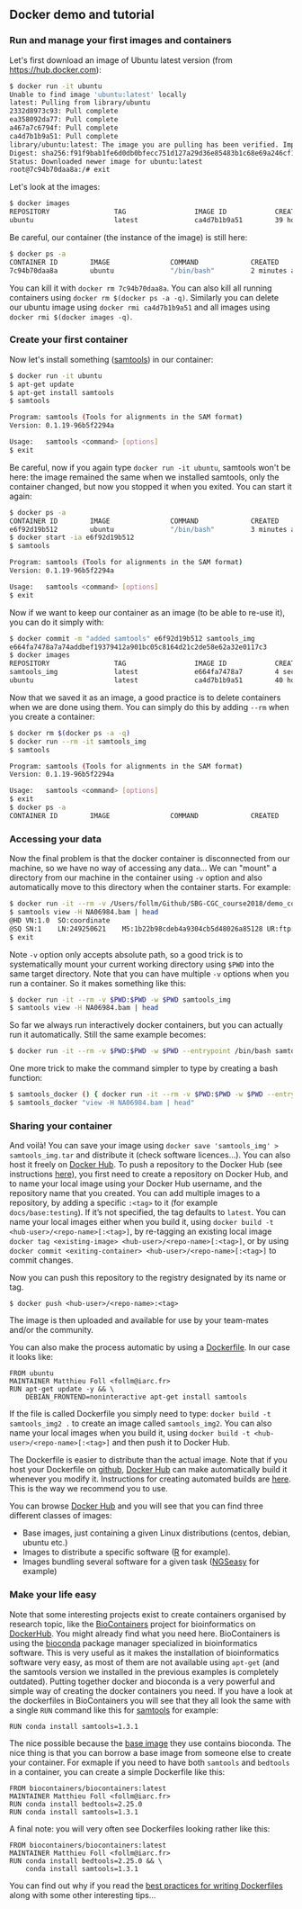 ## Docker demo and tutorial

### Run and manage your first images and containers

Let's first download an image of Ubuntu latest version (from https://hub.docker.com):
```bash
$ docker run -it ubuntu
Unable to find image 'ubuntu:latest' locally
latest: Pulling from library/ubuntu
2332d8973c93: Pull complete
ea358092da77: Pull complete
a467a7c6794f: Pull complete
ca4d7b1b9a51: Pull complete
library/ubuntu:latest: The image you are pulling has been verified. Important: image verification is a tech preview feature and should not be relied on to provide security.
Digest: sha256:f91f9bab1fe6d0db0bfecc751d127a29d36e85483b1c68e69a246cf1df9b4251
Status: Downloaded newer image for ubuntu:latest
root@7c94b70daa8a:/# exit
```

Let's look at the images:
```bash
$ docker images
REPOSITORY                TAG                 IMAGE ID            CREATED             VIRTUAL SIZE
ubuntu                    latest              ca4d7b1b9a51        39 hours ago        187.9 MB
```

Be careful, our container (the instance of the image) is still here:
```bash
$ docker ps -a
CONTAINER ID        IMAGE               COMMAND             CREATED             STATUS                     PORTS               NAMES
7c94b70daa8a        ubuntu              "/bin/bash"         2 minutes ago       Exited (0) 2 minutes ago                       jovial_hypatia
```

You can kill it with `docker rm 7c94b70daa8a`. You can also kill all running containers using `docker rm $(docker ps -a -q)`. Similarly you can delete our ubuntu image using `docker rmi ca4d7b1b9a51` and all images using `docker rmi $(docker images -q)`.

### Create your first container

Now let's install something ([samtools](http://www.htslib.org)) in our container:
```bash
$ docker run -it ubuntu
$ apt-get update
$ apt-get install samtools
$ samtools

Program: samtools (Tools for alignments in the SAM format)
Version: 0.1.19-96b5f2294a

Usage:   samtools <command> [options]
$ exit
```

Be careful, now if you again type `docker run -it ubuntu`, samtools won't be here: the image remained the same when we installed samtools, only the container changed, but now you stopped it when you exited. You can start it again:
```bash
$ docker ps -a
CONTAINER ID        IMAGE               COMMAND             CREATED             STATUS                          PORTS               NAMES
e6f92d19b512        ubuntu              "/bin/bash"         3 minutes ago       Exited (1) About a minute ago                       mad_goodall
$ docker start -ia e6f92d19b512
$ samtools

Program: samtools (Tools for alignments in the SAM format)
Version: 0.1.19-96b5f2294a

Usage:   samtools <command> [options]
$ exit
```

Now if we want to keep our container as an image (to be able to re-use it), you can do it simply with:
```bash
$ docker commit -m "added samtools" e6f92d19b512 samtools_img
e664fa7478a7a74addbef19379412a901bc05c8164d21c2de58e62a32e0117c3
$ docker images
REPOSITORY                TAG                 IMAGE ID            CREATED             VIRTUAL SIZE
samtools_img              latest              e664fa7478a7        4 seconds ago       211.5 MB
ubuntu                    latest              ca4d7b1b9a51        40 hours ago        187.9 MB
```

Now that we saved it as an image, a good practice is to delete containers when we are done using them. You can simply do this by adding `--rm` when you create a container:
```bash
$ docker rm $(docker ps -a -q)
$ docker run --rm -it samtools_img
$ samtools

Program: samtools (Tools for alignments in the SAM format)
Version: 0.1.19-96b5f2294a

Usage:   samtools <command> [options]
$ exit
$ docker ps -a
CONTAINER ID        IMAGE               COMMAND             CREATED             STATUS              PORTS               NAMES
```

### Accessing your data

Now the final problem is that the docker container is disconnected from our machine, so we have no way of accessing any data... We can "mount" a directory from our machine in the container using `-v` option and also automatically move to this directory when the container starts. For example:
```bash
$ docker run -it --rm -v /Users/follm/Github/SBG-CGC_course2018/demo_code:/data -w /data samtools_img
$ samtools view -H NA06984.bam | head
@HD	VN:1.0	SO:coordinate
@SQ	SN:1	LN:249250621	M5:1b22b98cdeb4a9304cb5d48026a85128	UR:ftp://ftp.1000genomes.ebi.ac.uk/vol1/ftp/technical/reference/phase2_reference_assembly_sequence/hs37d5.fa.gz	AS:NCBI37	SP:Human
$ exit
```

Note `-v` option only accepts absolute path, so a good trick is to systematically mount your current working directory using `$PWD` into the same target directory. Note that you can have multiple `-v` options when you run a container. So it makes something like this:
```bash
$ docker run -it --rm -v $PWD:$PWD -w $PWD samtools_img
$ samtools view -H NA06984.bam | head
```

So far we always run interactively docker containers, but you can actually run it automatically. Still the same example becomes:
```bash
$ docker run -it --rm -v $PWD:$PWD -w $PWD --entrypoint /bin/bash samtools_img -c "samtools view -H NA06984.bam | head"
```

One more trick to make the command simpler to type by creating a bash function:
```bash
$ samtools_docker () { docker run -it --rm -v $PWD:$PWD -w $PWD --entrypoint /bin/bash samtools_img -c "samtools $@"; }
$ samtools_docker "view -H NA06984.bam | head"
```

### Sharing your container

And voilà! You can save your image using `docker save 'samtools_img' > samtools_img.tar` and distribute it (check software licences...). You can also host it freely on [Docker Hub](https://hub.docker.com). To push a repository to the Docker Hub (see instructions [here](https://docs.docker.com/docker-hub/repos/)), you first need to create a repository on Docker Hub, and to name your local image using your Docker Hub username, and the repository name that you created. You can add multiple images to a repository, by adding a specific `:<tag>` to it (for example `docs/base:testing`). If it’s not specified, the tag defaults to `latest`. You can name your local images either when you build it, using `docker build -t <hub-user>/<repo-name>[:<tag>]`, by re-tagging an existing local image `docker tag <existing-image> <hub-user>/<repo-name>[:<tag>]`, or by using `docker commit <exiting-container> <hub-user>/<repo-name>[:<tag>]` to commit changes.

Now you can push this repository to the registry designated by its name or tag.
```
$ docker push <hub-user>/<repo-name>:<tag>
```
The image is then uploaded and available for use by your team-mates and/or the community.

You can also make the process automatic by using a [Dockerfile](http://docs.docker.com/engine/reference/builder/). In our case it looks like:
```
FROM ubuntu
MAINTAINER Matthieu Foll <follm@iarc.fr>
RUN apt-get update -y && \
    DEBIAN_FRONTEND=noninteractive apt-get install samtools
```

If the file is called Dockerfile you simply need to type: `docker build -t samtools_img2 .` to create an image called `samtools_img2`. You can also name your local images when you build it, using `docker build -t <hub-user>/<repo-name>[:<tag>]` and then push it to Docker Hub.

The Dockerfile is easier to distribute than the actual image. Note that if you host your Dockerfile on [github](https://github.com), [Docker Hub](https://hub.docker.com) can make automatically build it whenever you modify it. Instructions for creating automated builds are [here](https://docs.docker.com/docker-hub/builds/). This is the way we recommend you to use.

You can browse [Docker Hub](https://hub.docker.com) and you will see that you can find three different classes of images:
- Base images, just containing a given Linux distributions (centos, debian, ubuntu etc.)
- Images to distribute a specific software ([R](https://hub.docker.com/_/r-base/) for example).
- Images bundling several software for a given task ([NGSeasy](https://hub.docker.com/r/compbio/ngseasy-base/) for example)

### Make your life easy

Note that some interesting projects exist to create containers organised by research topic, like the [BioContainers](http://biocontainers.pro) project for bioinformatics on [DockerHub](https://hub.docker.com/u/biocontainers/). You might already find what you need here. BioContainers is using the [bioconda](http://bioconda.github.io) package manager specialized in bioinformatics software. This is very useful as it makes the installation of bioinformatics software very easy, as most of them are not available using `apt-get` (and the samtools version we installed in the previous examples is completely outdated).  Putting together docker and bioconda is a very powerful and simple way of creating the docker containers you need. If you have a look at the dockerfiles in BioContainers you will see that they all look the same with a single `RUN` command like this for [samtools](https://hub.docker.com/r/biocontainers/samtools/~/dockerfile/) for example:
```
RUN conda install samtools=1.3.1
```

The nice possible because the [base image](https://hub.docker.com/r/biocontainers/biocontainers/~/dockerfile/) they use contains bioconda. The nice thing is that you can borrow a base image from someone else to create your container. For exmaple if you need to have both `samtools` and `bedtools` in a container, you can create a simple Dockerfile like this:
```
FROM biocontainers/biocontainers:latest
MAINTAINER Matthieu Foll <follm@iarc.fr>
RUN conda install bedtools=2.25.0
RUN conda install samtools=1.3.1
```

A final note: you will very often see Dockerfiles looking rather like this:
```
FROM biocontainers/biocontainers:latest
MAINTAINER Matthieu Foll <follm@iarc.fr>
RUN conda install bedtools=2.25.0 && \
    conda install samtools=1.3.1
```
You can find out why if you read the [best practices for writing Dockerfiles](https://docs.docker.com/develop/develop-images/dockerfile_best-practices/) along with some other interesting tips...
